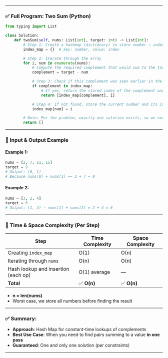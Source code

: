 
---

### ✅ Full Program: Two Sum (Python)

```python
from typing import List

class Solution:
    def twoSum(self, nums: List[int], target: int) -> List[int]:
        # Step 1: Create a hashmap (dictionary) to store number → index mapping
        index_map = {}  # key: number, value: index

        # Step 2: Iterate through the array
        for i, num in enumerate(nums):
            # Compute the required complement that would sum to the target
            complement = target - num

            # Step 3: Check if this complement was seen earlier in the hashmap
            if complement in index_map:
                # If yes, return the stored index of the complement and current index
                return [index_map[complement], i]

            # Step 4: If not found, store the current number and its index for future reference
            index_map[num] = i

        # Note: Per the problem, exactly one solution exists, so we never reach here
        return []
```

---

### 📌 Input & Output Example

#### Example 1:

```python
nums = [2, 7, 11, 15]
target = 9
# Output: [0, 1]
# Because nums[0] + nums[1] == 2 + 7 = 9
```

#### Example 2:

```python
nums = [3, 2, 4]
target = 6
# Output: [1, 2] → nums[1] + nums[2] = 2 + 4 = 6
```

---

### 🧮 Time & Space Complexity (Per Step)

| Step                                | Time Complexity | Space Complexity |
| ----------------------------------- | --------------- | ---------------- |
| Creating `index_map`                | O(1)            | O(n)             |
| Iterating through `nums`            | O(n)            | O(n)             |
| Hash lookup and insertion (each op) | O(1) average    | —                |
| **Total**                           | ✅ **O(n)**      | ✅ **O(n)**       |

* **n = len(nums)**
* Worst case, we store all numbers before finding the result

---

### ✅ Summary:

* **Approach**: Hash Map for constant-time lookups of complements
* **Best Use Case**: When you need to find pairs summing to a value **in one pass**
* **Guaranteed**: One and only one solution (per constraints)

---
